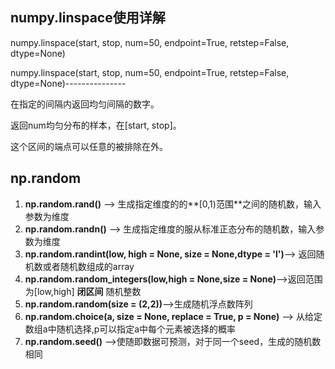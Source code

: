 ## numpy.linspace使用详解

numpy.linspace(start, stop, num=50, endpoint=True, retstep=False, dtype=None)

numpy.linspace(start, stop, num=50, endpoint=True, retstep=False, dtype=None)---------------

在指定的间隔内返回均匀间隔的数字。

返回num均匀分布的样本，在[start, stop]。

这个区间的端点可以任意的被排除在外。

## np.random

1. **np.random.rand()** --> 生成指定维度的的**[0,1)范围**之间的随机数，输入参数为维度
2. **np.random.randn()** --> 生成指定维度的服从标准正态分布的随机数，输入参数为维度
3. **np.random.randint(low, high = None, size = None,dtype = 'l')**--> 返回随机数或者随机数组成的array
4. **np.random.random_integers(low,high = None,size = None)**-->返回范围为[low,high] **闭区间** 随机整数
5. **np.random.random(size = (2,2))**-->生成随机浮点数阵列
6. **np.random.choice(a, size = None, replace = True, p = None)** --> 从给定数组a中随机选择,p可以指定a中每个元素被选择的概率
7. **np.random.seed()** -->使随即数据可预测，对于同一个seed，生成的随机数相同